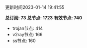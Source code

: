 更新时间2023-01-14 19:41:55

**总订阅: 73**
**总节点: 1723**
**有效节点: 740**
- trojan节点: 414
- v2ray节点: 166
- ss节点: 160
